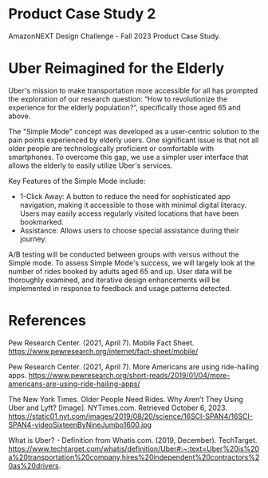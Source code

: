 # Product Case Study 2
AmazonNEXT Design Challenge - Fall 2023 Product Case Study.

# Uber Reimagined for the Elderly

Uber's mission to make transportation more accessible for all has prompted the exploration of our research question: “How to revolutionize the experience for the elderly population?”, specifically those aged 65 and above. 

The "Simple Mode" concept was developed as a user-centric solution to the pain points experienced by elderly users. One significant issue is that not all older people are technologically proficient or comfortable with smartphones. To overcome this gap, we use a simpler user interface that allows the elderly to easily utilize Uber's services.

Key Features of the Simple Mode include:
- 1-Click Away: A button to reduce the need for sophisticated app navigation, making it accessible to those with minimal digital literacy. Users may easily access regularly visited locations that have been bookmarked.
- Assistance: Allows users to choose special assistance during their journey.

A/B testing will be conducted between groups with versus without the Simple mode. To assess Simple Mode's success, we will largely look at the number of rides booked by adults aged 65 and up. User data will be thoroughly examined, and iterative design enhancements will be implemented in response to feedback and usage patterns detected.

# References
Pew Research Center. (2021, April 7). Mobile Fact Sheet. https://www.pewresearch.org/internet/fact-sheet/mobile/

Pew Research Center. (2021, April 7). More Americans are using ride-hailing apps. https://www.pewresearch.org/short-reads/2019/01/04/more-americans-are-using-ride-hailing-apps/

The New York Times. Older People Need Rides. Why Aren’t They Using Uber and Lyft? [Image]. NYTimes.com. Retrieved October 6, 2023. https://static01.nyt.com/images/2019/08/20/science/16SCI-SPAN4/16SCI-SPAN4-videoSixteenByNineJumbo1600.jpg 

What is Uber? - Definition from Whatis.com. (2019, December). TechTarget. https://www.techtarget.com/whatis/definition/Uber#:~:text=Uber%20is%20a%20transportation%20company,hires%20independent%20contractors%20as%20drivers.
